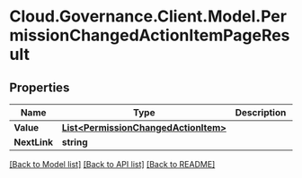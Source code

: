 # Cloud.Governance.Client.Model.PermissionChangedActionItemPageResult
## Properties

Name | Type | Description | Notes
------------ | ------------- | ------------- | -------------
**Value** | [**List&lt;PermissionChangedActionItem&gt;**](PermissionChangedActionItem.md) |  | [optional] 
**NextLink** | **string** |  | [optional] 

[[Back to Model list]](../README.md#documentation-for-models) [[Back to API list]](../README.md#documentation-for-api-endpoints) [[Back to README]](../README.md)

